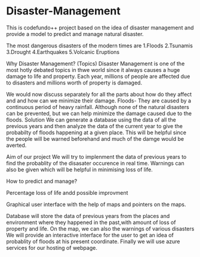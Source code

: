 # Disaster-Management


This is codefundo++ project based on the idea of disaster management and provide a model to predict and manage natural disaster.

The most dangerous disasters of the modern times are
1.Floods
2.Tsunamis
3.Drought
4.Earthquakes
5.Volcanic Eruptions

Why Disaster Management?
(Topics)
Disaster Management is one of the most hotly debated topics in thwe world since it always causes a huge damage to life and property.
Each year, millions of people are affected due to disasters and millions worth of property is damaged.

We would now discuss separately for all the parts about how do they affect and and how can we minimize their damage.
Floods-
They are caused by a continuous period of heavy rainfall.
Although none of the natural disasters can be prevented, but we can help minimize the damage caused due to the floods.
Solution
We can generate a database using the data of all the previous years and then analyze the data of the current year to give the probabilty of floods happening at a given place. This will be helpful since the people will be warned beforehand and much of the damge would be averted.


Aim of our project
We will try to implenment the data of previous years to find the probablity of the disasater occurence in real time.
Warnings can also be given which will be helpful in minimising loss of life.

How to predict and manage?

Percentage loss of life andd possible improvment

Graphical user interface with the help of maps and pointers on the maps.

Database will store the data of previous years from the places and environment where they happened in the past,with amount of loss of property and life.
On the map, we can also the warnings of various disasters
We will provide an interactive interface for the user to get an idea of probablity of floods at his present coordinate.
Finally we will use azure services for our hosting of webpage.
